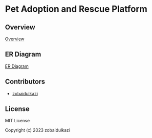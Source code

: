 # Pet Adoption and Rescue Platform

## Overview
[Overview](./doc.md)


## ER Diagram
[ER Diagram](https://drive.google.com/file/d/1aD4H5zom47H0mSEFSMPGYwtpM-pK-3GD/view?usp=sharing)

## Contributors

- [zobaidulkazi](https://github.com/zobaidulkazi64)

## License

MIT License

Copyright (c) 2023 zobaidulkazi
